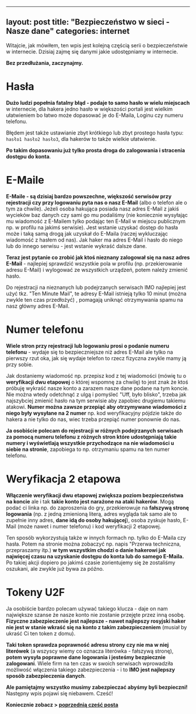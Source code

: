 ﻿
---
layout: post
title: "Bezpieczeństwo w sieci - Nasze dane"
categories: internet
---

Witajcie, jak mówiłem, ten wpis jest kolejną częścią serii o bezpieczeństwie w internecie.  Dzisiaj zajmę się danymi jakie udostępniamy w internecie.

**Bez przedłużania, zaczynajmy.**

# Hasła

**Dużo ludzi popełnia fatalny błąd - podaje to samo hasło w wielu miejscach** w internecie, dla hakera jedno hasło w większości portali jest wielkim ułatwieniem bo łatwo może dopasować je do E-Maila, Loginu czy numeru telefonu.

Błędem jest także ustawianie zbyt krótkiego lub zbyt prostego hasła typu: `hasło1 hasło2 hasło3`, dla hakerów to także wielkie ułatwienie.

**Po takim dopasowaniu już tylko prosta droga do zalogowania i  stracenia dostępu do konta**.

# E-Maile

**E-Maile - są dzisiaj bardzo powszechne, większość serwisów przy rejestracji czy przy logowaniu pyta nas o nasz E-Mail** (albo o telefon ale o tym za chwile). Jeżeli osoba hakująca posiada nasz adres E-Mail z jakiś wycieków baz danych czy sami go mu podaliśmy (nie koniecznie wysyłając mu wiadomość z E-Mailem tylko podając ten E-Mail w miejscu publicznym np. w profilu na jakimś serwisie). Jest wstanie uzyskać dostęp do hasła może i taką samą drogą jak uzyskał do E-Maila (raczej wykluczając wiadomość z hasłem od nas). Jak haker ma adres E-Mail i hasło do niego lub do innego serwisu - jest wstanie wykraść dalsze dane.

**Teraz jest pytanie co zrobić jak ktoś nieznany zalogował się na nasz adres E-Mail** - najlepiej sprawdzić wszystkie pola w profilu (np. przekierowanie adresu E-Mail) i wylogować ze wszystkich urządzeń, potem należy zmienić hasło.

Do rejestracji na nieznanych lub podejrzanych serwisach IMO najlepiej jest użyć tkz. "Ten Minute Mail", te adresy E-Mail istnieją tylko 10 minut (można zwykle ten czas przedłożyć) , pomagają uniknąć otrzymywania spamu na nasz główny adres E-Mail.

# Numer telefonu

**Wiele stron przy rejestracji lub logowaniu prosi o podanie numeru telefonu** - wydaje się to bezpieczniejsze niż adres E-Mail ale tylko na pierwszy rzut oka, jak się wydaje telefon to rzecz fizyczna zwykle mamy ją przy sobie. 

Jak dostaniemy wiadomość np. przepisz kod z tej wiadomości (mówię tu o **weryfikacji dwu etapowej** o której wspomnę za chwilę) to jest znak że ktoś próbuję wykraść nasze konto a zarazem nasze dane podane na tym koncie. Nie można wtedy odetchnąć z ulgą i pomyśleć "Uff, było blisko", trzeba jak najszybciej zmienić hasło na tym serwisie aby zapobiec drugiemu takiemu atakowi. **Numer można zawsze przepiąć aby otrzymywane wiadomości z niego były wysyłane na 2 numer** np. kod weryfikacyjny pójdzie także do hakera a nie tylko do nas, wiec trzeba przepiąć numer ponownie do nas.

**Ja osobiście polecam do rejestracji w różnych podejrzanych serwisach za pomocą numeru telefonu z różnych stron które udostępniają takie numery i wyświetlają wszystkie przychodzące na nie wiadomości u siebie na stronie**, zapobiega to np. otrzymaniu spamu na ten numer telefonu.

# Weryfikacja 2 etapowa

**Włączenie weryfikacji dwu etapowej zwiększa poziom bezpieczeństwa na koncie** ale i tak **takie konto jest narażone na ataki hakerów**. Mogą podać ci linka np. do zaproszenia do gry, przekierowuje na **fałszywą stronę logowania** (np. z jedną zmienioną literą, adres wygląda tak samo ale to zupełnie inny adres, **dane idą do osoby hakującej**), osoba zyskuje hasło, E-Mail (może nawet i numer telefonu) i kod weryfikacji 2 etapowej. 

Ten sposób wykorzystują także w innych formach np. tylko do E-Maila czy hasła. Potem na stronie można zobaczyć np. napis "Przerwa techniczna, przepraszamy itp.) **w tym wszystkim chodzi o danie hakerowi jak najwięcej czasu na uzyskanie dostępu do konta lub do samego E-Maila.** Po takiej akcji dopiero po jakimś czasie zorientujemy się że zostaliśmy oszukani, ale zwykle już bywa za późno.

# Tokeny U2F

Ja osobiście bardzo polecam używać takiego klucza - daje on nam największe szanse że nasze konto nie zostanie przejęte przez inną osobę. **Fizyczne zabezpieczenie jest najlepsze - nawet najlepszy rosyjski haker nie jest w stanie wkraść się na konto z takim zabezpieczeniem** (musiał by ukraść Ci ten token z domu).

 **Taki token sprawdza poprawność adresu strony czy nie ma w niej literówek** (a wszyscy wiemy co oznacza literówka - fałszywą stronę), **potem wysyła poprawne dane logowania i jesteśmy bezpiecznie zalogowani**. Wiele firm na ten czas w swoich serwisach wprowadziła możliwość włączenia takiego zabezpieczenia - i to **IMO jest najlepszy sposób zabezpieczenia danych**.
 
**Ale pamiętajmy wszystko musimy zabezpieczać abyśmy byli bezpieczni!** Następny wpis pojawi się niebawem. Cześć!

**Koniecznie zobacz > [poprzednią cześć posta](https://igorkowalczyk.github.io/blog/internet/2019/12/28/Jasna-i-ciemna-strona-internetu)**